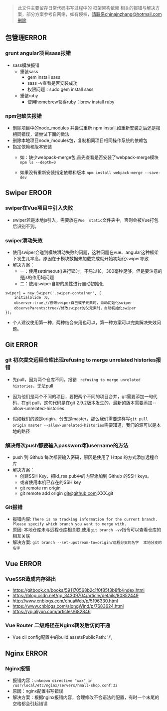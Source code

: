 > 此文件主要留存日常代码书写过程中的 框架架构依赖 相关的报错与解决方案，部分方案参考自网络，如有侵权，请联系chinajnzhang@hotmail.com删除

## 包管理ERROR
### grunt angular项目sass报错
* sass模块报错
	* 重装sass
		* gem install sass
		* sass -v查看是否安装成功
		* 权限问题：sudo gem install sass
	* 重装ruby
		* 使用homebrew获得ruby：brew install ruby

### npm包缺失报错
* 删除项目中的node_modules 并尝试重新 npm install,如重新安装之后还是报相同错误，请尝试下面的做法
* 删除本地项目node_modules包，复制相同项目相同操作系统的依赖包
* 指定依赖和版本安装
	* 如：缺少webpack-merge包,首先查看是否安装了webpack-merge模块`npm ls --depth=0` 

	* 如果没有重新安装指定依赖和版本
`npm install webpack-merge --save-dev`

## Swiper EROOR
### swiper在Vue项目中引入失败
* swiper若是本地js引入，需要放在`Vue  static`文件夹中，否则会被Vue打包后识别不到。

### swiper滑动失效
* 使用swiper会碰到模块滑动失败的问题，这种问题在vue、angular这种框架下发生几率高，原因在于模块数据未加载完成就开始初始化swiper导致
* 解决方案：
	* 一：使用settimeout()进行延时，不易过长，300毫秒足够，但是要注意的是js的作用域问题
	* 二：使用swiper自带的属性进行自动初始化
	
```
swiper1 = new Swiper('.swiper-container', {  
    initialSlide :0,  
    observer:true,//修改swiper自己或子元素时，自动初始化swiper  
    observeParents:true//修改swiper的父元素时，自动初始化swiper  
});  
```
* 个人建议使用第一种，两种结合来用也可以，第一种方案可以完美解决失效问题。

## Git ERROR
### git 初次提交远程仓库出现refusing to merge unrelated histories报错
* 先pull，因为两个仓库不同，报错 ` refusing to merge unrelated histories`，无法pull

* 因为他们是两个不同的项目，要把两个不同的项目合并，git需要添加一句代码，在git pull，这句代码是在git 2.9.2版本发生的，最新的版本需要添加--allow-unrelated-histories

* 假如我们的源是origin，分支是master，那么我们需要这样写`git pull origin master --allow-unrelated-histories`需要知道，我们的源可以是本地的路径

### 解决每次push都要输入password和username的方法
* push 到 Github 每次都要输入密码，原因是使用了 Https 的方式添加远程仓库
* 解决方案：
	* 创建SSH Key，把id_rsa.pub中的内容添加到 Github 的SSH keys。
	* 或者使用本机已存在的SSH key
	* git remote rm origin
	* git remote add origin git@github.com:XXX.git

### Git报错
* 报错内容: `There is no tracking information for the current branch. Please specify which branch you want to merge with.`
* 原因: 本地仓库未与远程仓库相关联,使用`git branch -vv`指令可以查看仓库的相互关联
* 解决方案: `git branch --set-upstream-to=origin/远程分支的名字  本地分支的名字`

## Vue ERROR
### VueSSR造成内存溢出
* https://gitbook.cn/books/591170568b2c1f0f85f3b8fb/index.html
* https://blog.csdn.net/qq_34309704/article/details/80852449
* http://www.cnblogs.com/chuaWeb/p/5196330.html
* https://www.cnblogs.com/alongWind/p/7683624.html
* https://yq.aliyun.com/articles/682846

### Vue Router 二级路径在Nginx转发后访问不通
* Vue cli config配置中的build    assetsPublicPath: '/',

## Nginx ERROR
### Nginx报错
* 报错内容：`unknown directive "xxx" in /usr/local/etc/nginx/servers/hmall-shop.conf:32`
* 原因：nginx配置书写错误
* 解决方案：根据nginx报错内容，合理修改不合语法的配置，有时一个末尾的空格都会引起错误